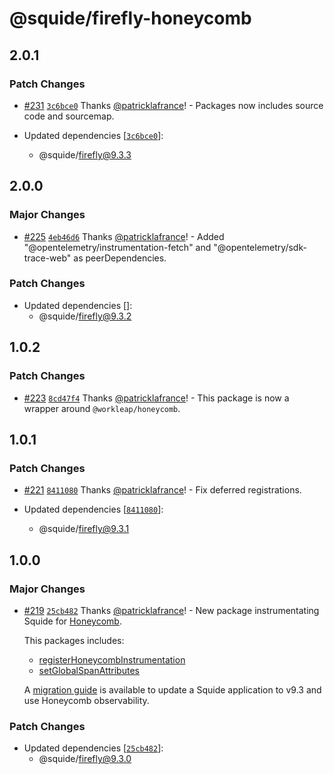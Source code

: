 # @squide/firefly-honeycomb

## 2.0.1

### Patch Changes

- [#231](https://github.com/gsoft-inc/wl-squide/pull/231) [`3c6bce0`](https://github.com/gsoft-inc/wl-squide/commit/3c6bce0cd559d0b8517d644661b6fb2b818ab2f6) Thanks [@patricklafrance](https://github.com/patricklafrance)! - Packages now includes source code and sourcemap.

- Updated dependencies [[`3c6bce0`](https://github.com/gsoft-inc/wl-squide/commit/3c6bce0cd559d0b8517d644661b6fb2b818ab2f6)]:
  - @squide/firefly@9.3.3

## 2.0.0

### Major Changes

- [#225](https://github.com/gsoft-inc/wl-squide/pull/225) [`4eb46d6`](https://github.com/gsoft-inc/wl-squide/commit/4eb46d69283804a5809494f7275f9d447022a97d) Thanks [@patricklafrance](https://github.com/patricklafrance)! - Added "@opentelemetry/instrumentation-fetch" and "@opentelemetry/sdk-trace-web" as peerDependencies.

### Patch Changes

- Updated dependencies []:
  - @squide/firefly@9.3.2

## 1.0.2

### Patch Changes

- [#223](https://github.com/gsoft-inc/wl-squide/pull/223) [`8cd47f4`](https://github.com/gsoft-inc/wl-squide/commit/8cd47f4eafe7e9ee83fdeaf8cc4a87b1361c0551) Thanks [@patricklafrance](https://github.com/patricklafrance)! - This package is now a wrapper around `@workleap/honeycomb`.

## 1.0.1

### Patch Changes

- [#221](https://github.com/gsoft-inc/wl-squide/pull/221) [`8411080`](https://github.com/gsoft-inc/wl-squide/commit/8411080dfd0df6d0eafb01888298154fa5e5d925) Thanks [@patricklafrance](https://github.com/patricklafrance)! - Fix deferred registrations.

- Updated dependencies [[`8411080`](https://github.com/gsoft-inc/wl-squide/commit/8411080dfd0df6d0eafb01888298154fa5e5d925)]:
  - @squide/firefly@9.3.1

## 1.0.0

### Major Changes

- [#219](https://github.com/gsoft-inc/wl-squide/pull/219) [`25cb482`](https://github.com/gsoft-inc/wl-squide/commit/25cb482779ee280f3f7109de4607b92dcfeef7f3) Thanks [@patricklafrance](https://github.com/patricklafrance)! - New package instrumentating Squide for [Honeycomb](https://www.honeycomb.io/).

  This packages includes:

  - [registerHoneycombInstrumentation](https://gsoft-inc.github.io/wl-squide/reference/honeycomb/registerhoneycombinstrumentation/)
  - [setGlobalSpanAttributes](https://gsoft-inc.github.io/wl-squide/reference/honeycomb/setglobalspanattributes/)

  A [migration guide](https://gsoft-inc.github.io/wl-squide/upgrading/migrate-to-firefly-v9.3) is available to update a Squide application to v9.3 and use Honeycomb observability.

### Patch Changes

- Updated dependencies [[`25cb482`](https://github.com/gsoft-inc/wl-squide/commit/25cb482779ee280f3f7109de4607b92dcfeef7f3)]:
  - @squide/firefly@9.3.0
